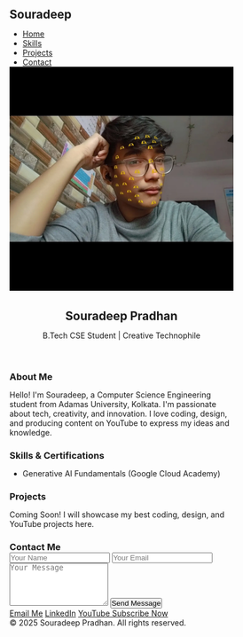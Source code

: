 <!DOCTYPE html>
<html lang="en">
<head>
  <meta charset="UTF-8">
  <meta name="viewport" content="width=device-width, initial-scale=1">
  <title>Souradeep Pradhan | Portfolio</title>
  <style>
    * {
      margin: 0;
      padding: 0;
      box-sizing: border-box;
    }

   body {
      font-family: 'Segoe UI', sans-serif;
      background-color: #0f0f0f;
      color: #f1f1f1;
      line-height: 1.6;
    }

  nav {
      background-color: #1f1f1f;
      padding: 20px 40px;
      display: flex;
      justify-content: space-between;
      align-items: center;
      box-shadow: 0 4px 10px rgba(0,0,0,0.8);
    }

  nav h1 {
      font-size: 1.8em;
      color: #00bcd4;
    }

  nav ul {
      list-style: none;
      display: flex;
      gap: 30px;
    }

  nav ul li a {
      text-decoration: none;
      color: #f1f1f1;
      font-weight: 500;
      transition: 0.3s;
    }

  nav ul li a:hover {
      color: #00bcd4;
    }

  header {
      text-align: center;
      padding: 60px 20px 40px;
      background: linear-gradient(145deg, #1a1a1a, #222);
    }

  header img {
      width: 160px;
      height: 160px;
      border-radius: 50%;
      object-fit: cover;
      border: 4px solid #00bcd4;
      box-shadow: 0 0 20px rgba(0,188,212,0.4);
      margin-bottom: 20px;
    }

  header h2 {
      font-size: 2.2em;
      color: #00bcd4;
      margin-bottom: 10px;
    }

  .container {
      max-width: 1100px;
      margin: 40px auto;
      padding: 40px;
      background: #1c1c1c;
      border-radius: 15px;
      box-shadow: 0 0 25px rgba(0,188,212,0.2);
    }

  .section {
      margin-bottom: 50px;
    }

  h3 {
      font-size: 1.8em;
      margin-bottom: 20px;
      border-left: 5px solid #00bcd4;
      padding-left: 15px;
    }

  .contact-links a {
      display: inline-block;
      background-color: #00bcd4;
      color: white;
      padding: 10px 25px;
      margin: 10px 15px 0 0;
      text-decoration: none;
      border-radius: 8px;
      font-weight: bold;
      transition: background 0.3s;
    }

  .contact-links a:hover {
      background-color: #0097a7;
    }

  ul {
      padding-left: 25px;
    }

  form {
      display: flex;
      flex-direction: column;
      gap: 15px;
    }

  input, textarea {
      padding: 12px;
      border: none;
      border-radius: 8px;
      background: #2a2a2a;
      color: #fff;
      font-size: 1em;
    }

  input[type="submit"] {
      background-color: #00bcd4;
      cursor: pointer;
      font-weight: bold;
      transition: background 0.3s;
    }

  input[type="submit"]:hover {
      background-color: #0097a7;
    }

  footer {
      text-align: center;
      padding: 20px;
      background-color: #111;
      color: #777;
      font-size: 14px;
    }
  </style>
</head>
<body>

<nav>
  <h1>Souradeep</h1>
  <ul>
    <li><a href="#about">Home</a></li>
    <li><a href="#skills">Skills</a></li>
    <li><a href="#projects">Projects</a></li>
    <li><a href="#contact">Contact</a></li>
  </ul>
</nav>

<header>
  <img src="soura.webp" alt="Souradeep Pradhan">
  <h2>Souradeep Pradhan</h2>
  <p>B.Tech CSE Student | Creative Technophile</p>
</header>

<div class="container">
  <section class="section" id="about">
    <h3>About Me</h3>
    <p>Hello! I'm Souradeep, a Computer Science Engineering student from Adamas University, Kolkata. I'm passionate about tech, creativity, and innovation. I love coding, design, and producing content on YouTube to express my ideas and knowledge.</p>
  </section>

  <section class="section" id="skills">
    <h3>Skills & Certifications</h3>
    <ul>
      <li>Generative AI Fundamentals (Google Cloud Academy)</li>
      <!-- Add more skills here -->
    </ul>
  </section>

  <section class="section" id="projects">
    <h3>Projects</h3>
    <p>Coming Soon! I will showcase my best coding, design, and YouTube projects here.</p>
  </section>

  <section class="section" id="contact">
    <h3>Contact Me</h3>
    <form onsubmit="return validateEmail();">
      <input type="text" placeholder="Your Name" required>
      <input type="email" id="email" placeholder="Your Email" required>
      <textarea rows="5" placeholder="Your Message" required></textarea>
      <input type="submit" value="Send Message">
    </form>
    <div class="contact-links">
      <a href="mailto:souradeeppradhan6@outlook.com">Email Me</a>
      <a href="https://www.linkedin.com/in/souradeep-pradhan-50b415329" target="_blank">LinkedIn</a>
      <a href="https://www.youtube.com/@Pradhan_Da" target="_blank">YouTube Subscribe Now </a>
    </div>
  </section>
</div>

<footer>
  &copy; 2025 Souradeep Pradhan. All rights reserved.
</footer>

<script>
  function validateEmail() {
    const email = document.getElementById("email").value;
    const pattern = /^[^\s@]+@[^\s@]+\.[^\s@]+$/;
    if (!pattern.test(email)) {
      alert("Please enter a valid email address.");
      return false;
    }
    alert("Message sent successfully!");
    return true;
  }
</script>

</body>
</html>
